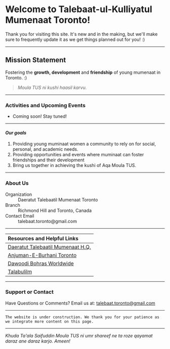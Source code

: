 # Welcome to Talebaat-ul-Kulliyatul Mumenaat Toronto! 

Thank you for visiting this site. It's new and in the making, but we'll make sure to frequently update it as we get things planned out for you! :) 

* * *


## Mission Statement 

Fostering the **growth, development** and **friendship** of young mumenaat in Toronto. :) 

> _Moula TUS ni kushi haasil karvu._ 
 

* * *


### Activities and Upcoming Events

*   Coming soon! Stay tuned! 

* * *


#### _Our goals_

1.  Providing young muminaat women a community to rely on for social, personal, and academic needs.
2.  Providing opportunities and events where muminaat can foster friendships and their development
3.  Bring us together in achieving the kushi of Aqa Moula TUS. 

* * *


### About Us

<dl>
<dt>Organization</dt>
<dd>Daeratut Talebaatil Mumenaat Toronto</dd>
<dt>Branch</dt>
<dd>Richmond Hill and Toronto, Canada</dd>
<dt>Contact Email</dt>
<dd>talebaat.toronto@gmail.com</dd>
</dl>

* * *
 

|               Resources and Helpful Links                            |
|:---------------------------------------------------------------------|
| <a href="www.busaheba.org">Daeratut Talebaatil Mumenaat H.Q.</a>     | 
| <a href="https://www.torontojamat.com">Anjuman-E-Burhani Toronto</a> |
| <a href="http://www.mumineen.org">Dawoodi Bohras Worldwide</a>       | 
| <a href="http://www.talabulilm.com">Talabulilm</a>                   |


* * *


### Support or Contact

Have Questions or Comments? Email us at: <a href="talebaat.toronto@gmail.com">talebaat.toronto@gmail.com</a> 

* * *


```
The website is under construction. We thank you for your patience as we integrate more content on this page.
```

* * *


_Khuda Ta'ala Saifuddin Moula TUS ni umr shareef ne ta roze qayamat daraz ane daraz karjo. Ameen!_

